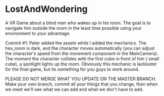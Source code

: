 # LostAndWondering
A VR Game about a blind man who wakes up in his room. The goal is to navigate him outside the room in the least time possible using your environment to your advantage. 

Commit #1: Peter added the assets while I added the mechanics. The hex_room is dark, and the character moves automatically (you can adjust the
character's speed from the movement component in the MainCamera). The moment the character collides with the first cube in front of him (
small cube), a spotlight lights up the room. Obviously this mechanic is lackluster for the final game, but its something for you guys to 
work around. 

PLEASE DO NOT MERGE WHAT YOU UPDATE ON THE MASTER BRANCH. Make your own branch, commit all your things that you change, then when we meet we'll
see what we can add and what we don't have to add. 

